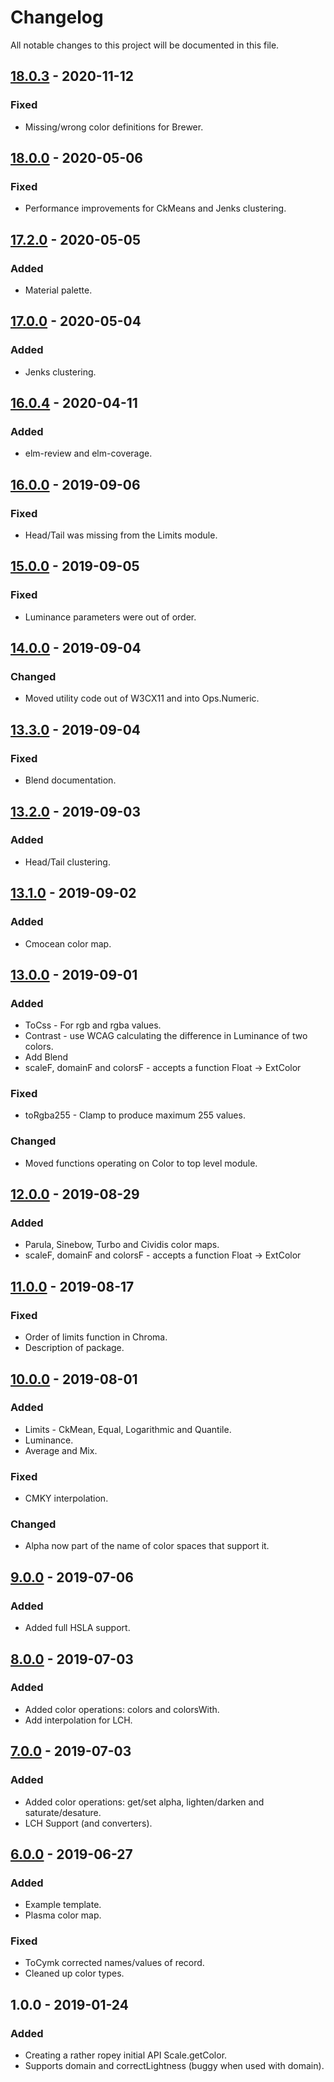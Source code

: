 # Changelog
All notable changes to this project will be documented in this file.

## [18.0.3](https://github.com/newmana/chroma-elm/compare/18.0.0...18.0.3) - 2020-11-12
### Fixed
- Missing/wrong color definitions for Brewer.

## [18.0.0] - 2020-05-06
### Fixed
- Performance improvements for CkMeans and Jenks clustering.

## [17.2.0] - 2020-05-05
### Added
- Material palette. 

## [17.0.0] - 2020-05-04
### Added
- Jenks clustering. 

## [16.0.4] - 2020-04-11
### Added
- elm-review and elm-coverage. 

## [16.0.0] - 2019-09-06
### Fixed
- Head/Tail was missing from the Limits module. 

## [15.0.0] - 2019-09-05
### Fixed
- Luminance parameters were out of order. 

## [14.0.0] - 2019-09-04
### Changed
- Moved utility code out of W3CX11 and into Ops.Numeric. 

## [13.3.0] - 2019-09-04
### Fixed
- Blend documentation. 

## [13.2.0] - 2019-09-03
### Added
- Head/Tail clustering. 

## [13.1.0] - 2019-09-02
### Added
- Cmocean color map. 

## [13.0.0] - 2019-09-01
### Added
- ToCss - For rgb and rgba values.
- Contrast - use WCAG calculating the difference in Luminance of two colors.
- Add Blend
- scaleF, domainF and colorsF - accepts a function Float -> ExtColor
### Fixed
- toRgba255 - Clamp to produce maximum 255 values.
### Changed
- Moved functions operating on Color to top level module.

## [12.0.0] - 2019-08-29
### Added
- Parula, Sinebow, Turbo and Cividis color maps.
- scaleF, domainF and colorsF - accepts a function Float -> ExtColor

## [11.0.0] - 2019-08-17
### Fixed
- Order of limits function in Chroma.
- Description of package.

## [10.0.0] - 2019-08-01
### Added
- Limits - CkMean, Equal, Logarithmic and Quantile.
- Luminance.
- Average and Mix.
### Fixed
- CMKY interpolation.
### Changed
- Alpha now part of the name of color spaces that support it.  

## [9.0.0] - 2019-07-06
### Added
- Added full HSLA support. 

## [8.0.0] - 2019-07-03
### Added
- Added color operations: colors and colorsWith.
- Add interpolation for LCH.

## [7.0.0] - 2019-07-03
### Added
- Added color operations: get/set alpha, lighten/darken and saturate/desature.
- LCH Support (and converters).

## [6.0.0] - 2019-06-27
### Added
- Example template.
- Plasma color map.

### Fixed
- ToCymk corrected names/values of record.
- Cleaned up color types.

## 1.0.0 - 2019-01-24
### Added
- Creating a rather ropey initial API Scale.getColor.
- Supports domain and correctLightness (buggy when used with domain).

[18.0.0]: https://github.com/newmana/chroma-elm/compare/17.2.0...18.0.0
[17.2.0]: https://github.com/newmana/chroma-elm/compare/17.0.0...17.2.0
[17.0.0]: https://github.com/newmana/chroma-elm/compare/16.0.4...17.0.0
[16.0.4]: https://github.com/newmana/chroma-elm/compare/16.0.0...16.0.4
[16.0.0]: https://github.com/newmana/chroma-elm/compare/15.0.0...16.0.0
[15.0.0]: https://github.com/newmana/chroma-elm/compare/14.0.0...15.0.0
[14.0.0]: https://github.com/newmana/chroma-elm/compare/13.3.0...14.0.0
[13.3.0]: https://github.com/newmana/chroma-elm/compare/13.2.0...13.3.0
[13.2.0]: https://github.com/newmana/chroma-elm/compare/13.1.0...13.2.0
[13.1.0]: https://github.com/newmana/chroma-elm/compare/13.0.0...13.1.0
[13.0.0]: https://github.com/newmana/chroma-elm/compare/12.0.0...13.0.0
[12.0.0]: https://github.com/newmana/chroma-elm/compare/11.0.0...12.0.0
[11.0.0]: https://github.com/newmana/chroma-elm/compare/10.0.0...11.0.0
[10.0.0]: https://github.com/newmana/chroma-elm/compare/9.0.0...10.0.0
[9.0.0]: https://github.com/newmana/chroma-elm/compare/8.0.0...9.0.0
[8.0.0]: https://github.com/newmana/chroma-elm/compare/7.0.0...8.0.0
[7.0.0]: https://github.com/newmana/chroma-elm/compare/6.0.0...7.0.0
[6.0.0]: https://github.com/newmana/chroma-elm/compare/1.0.0...6.0.0
